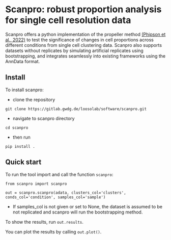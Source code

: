 # Scanpro: robust proportion analysis for single cell resolution data
Scanpro offers a python implementation of the propeller method [(Phipson et al., 2022)](https://academic.oup.com/bioinformatics/article/38/20/4720/6675456) to test the significance of changes in cell proportions
across different conditions from single cell clustering data. Scanpro also supports datasets without replicates by simulating artificial replicates using bootstrapping, and integrates seamlessly into existing frameworks using the AnnData format.

## Install
To install scanpro: 
- clone the repository
```
git clone https://gitlab.gwdg.de/loosolab/software/scanpro.git
```
- navigate to scanpro directory
```
cd scanpro
```
- then run 
```
pip install .
```
## Quick start
To run the tool import and call the function `scanpro`:
```
from scanpro import scanpro

out = scanpro.scanpro(adata, clusters_col='clusters', conds_col='condition', samples_col='sample')

```

- If samples_col is not given or set to None, the dataset is assumed to be not replicated and scanpro will run the bootstrapping method.

To show the results, run
```out.results```. 

You can plot the results by calling ```out.plot()```.

